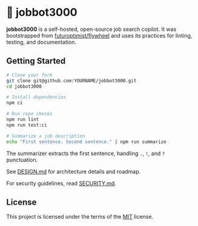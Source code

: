 # 🎯 jobbot3000

**jobbot3000** is a self-hosted, open-source job search copilot. It was bootstrapped from [futuroptimist/flywheel](https://github.com/futuroptimist/flywheel) and uses its practices for linting, testing, and documentation.

## Getting Started

```bash
# Clone your fork
git clone git@github.com:YOURNAME/jobbot3000.git
cd jobbot3000

# Install dependencies
npm ci

# Run repo checks
npm run lint
npm run test:ci

# Summarize a job description
echo "First sentence. Second sentence." | npm run summarize
```

The summarizer extracts the first sentence, handling `.`, `!`, and `?` punctuation.

See [DESIGN.md](DESIGN.md) for architecture details and roadmap.

For security guidelines, read [SECURITY.md](SECURITY.md).

## License

This project is licensed under the terms of the [MIT](LICENSE) license.
